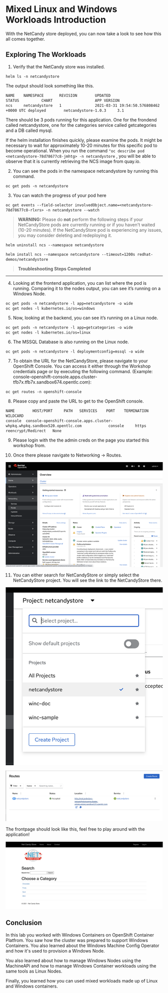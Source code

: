 # Mixed Linux and Windows Workloads Introduction

With the NetCandy store deployed, you can now take a look to see how this all comes together.

## Exploring The Workloads

1. Verify that the NetCandy store was installed.

```shell
helm ls -n netcandystore
```

The output should look something like this.

```shell
NAME    NAMESPACE       REVISION        UPDATED                                 STATUS          CHART                   APP VERSION
ncs     netcandystore   1               2021-03-31 19:54:50.576808462 +0000 UTC deployed        netcandystore-1.0.3     3.1
```

There should be 3 pods running for this application. One for the frondend called netcandystore, one for the categories service called getcategories and a DB called mysql.

If the helm installation finishes quickly, please examine the pods. It might be necessary to wait for approximately 10-20 minutes for this specific pod to become operational. When you run the command `"oc describe pod <netcandystore-78d78677c8-jmhtg> -n netcandystore` , you will be able to observe that it is currently retrieving the NCS image from quay.io.

2. You can see the pods in the namespace netcandystore by running this command.

```shell
oc get pods -n netcandystore
```

3. You can watch the progress of your pod here

```shell
oc get events --field-selector involvedObject.name=<netcandystore-78d78677c8-rlxrs> -n netcandystore --watch
```

> **WARNING:** Please do **not** perform the following steps if your NetCandyStore pods are currently running or if you haven't waited (10-20 minutes). If the NetCandyStore pod is experiencing any issues, you may consider deleting and redeploying it.

```shell
helm uninstall ncs --namespace netcandystore
```

```shell
helm install ncs --namespace netcandystore --timeout=1200s redhat-demos/netcandystore
```

> **Troubleshooting Steps Completed**

---



4. Looking at the frontend application, you can list where the pod is running. Comparing it to the nodes output, you can see it’s running on a Windows Node.

```shell
oc get pods -n netcandystore -l app=netcandystore -o wide
oc get nodes -l kubernetes.io/os=windows
```

5. Now, looking at the backend, you can see it’s running on a Linux node.

```shell
oc get pods -n netcandystore -l app=getcategories -o wide
oc get nodes -l kubernetes.io/os=linux
```

6. The MSSQL Database is also running on the Linux node.

```shell
oc get pods -n netcandystore -l deploymentconfig=mssql -o wide
```

7. To obtain the URL for the NetCandyStore, please navigate to your OpenShift Console. You can access it either through the Workshop credentials page or by executing the following command. (Example: console-openshift-console.apps.cluster-tfb7x.tfb7x.sandbox674.opentlc.com):

```shell
oc get routes -n openshift-console
```

8. Please copy and paste the URL to get to the OpenShift console.

```shell
NAME        HOST/PORT     PATH   SERVICES    PORT    TERMINATION          WILDCARD
console  console-openshift-console.apps.cluster-whpkq.whpkq.sandbox520.opentlc.com            console     https   reencrypt/Redirect   None
```

9. Please login with the the admin creds on the page you started this workshop from.



10. Once there please navigate to Networking -> Routes. 

![OpenShift Console](images/openshiftconsole.png)

11. You can either search for NetCandyStore or simply select the NetCandyStore project. You will see the link to the NetCandyStore there.

![Project NCS](images/projectncs.png)

![Routes NCS](images/routesncs.png)
 
The frontpage should look like this, feel free to play around with the application!

![ncs app](images/ncs.png)

## Conclusion

In this lab you worked with Windows Containers on OpenShift Container
Platfrom. You saw how the cluster was prepared to support Windows
Containers. You also learned about the Windows Machine Config Operator and
how it's used to provision a Windows Node.

You also learned about how to manage Windows Nodes using the MachineAPi
and how to manage Windows Container workloads using the same tools as
Linux Nodes.

Finally, you learned how you can used mixed workloads made up of Linux
and Windows containers.



<br/><br/><br/>
<br/><br/><br/>
<br/><br/><br/>







